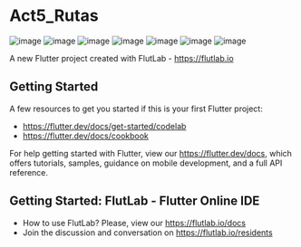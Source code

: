 # Act5_Rutas
![image](https://github.com/user-attachments/assets/c908c80e-6b3e-40ea-b437-8912de14375c)
![image](https://github.com/user-attachments/assets/0a5e6abd-979c-4a7b-8e63-a426102d0c6a)
![image](https://github.com/user-attachments/assets/0aa67cb2-982c-4d1b-97f0-3de093ad4d72)
![image](https://github.com/user-attachments/assets/855506d6-b25a-4c15-9924-68fce2adb6bd)
![image](https://github.com/user-attachments/assets/41ede364-45b0-4a07-ad04-1a7aaee3d477)
![image](https://github.com/user-attachments/assets/f8737a92-78bd-48cc-8bbd-85f2ec311b32)
![image](https://github.com/user-attachments/assets/b8b4b52e-beeb-40ca-a38f-853fd0a064a8)









A new Flutter project created with FlutLab - https://flutlab.io

## Getting Started

A few resources to get you started if this is your first Flutter project:

- https://flutter.dev/docs/get-started/codelab
- https://flutter.dev/docs/cookbook

For help getting started with Flutter, view our
https://flutter.dev/docs, which offers tutorials,
samples, guidance on mobile development, and a full API reference.

## Getting Started: FlutLab - Flutter Online IDE

- How to use FlutLab? Please, view our https://flutlab.io/docs
- Join the discussion and conversation on https://flutlab.io/residents
